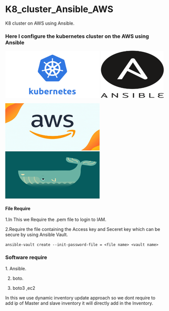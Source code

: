 # K8_cluster_Ansible_AWS
K8 cluster on AWS using Ansible.

<h3>Here I configure the kubernetes cluster on the AWS using Ansible</h3>

<img src="/Images/k1.jpg" width="300" height="150">  <img src="/Images/Ansible_logo.svg.png" width="200" height="150"> 

<img src="/Images/aws.gif" width="300" height="150"> <img src="/Images/docker.gif" width="300" height="150">


<h4>File Require</h4>
1.In This we Require the .pem file to login to IAM.

2.Require the file containing the Access key and Seceret key which can be secure by using Ansible Vault.
 
 ``` ansible-vault create --init-password-file = <file name> <vault name>  ```
 
 <h3>Software require</h3>
 1. Ansible.

 2. boto.

 3. boto3 ,ec2
 
 In this we use dynamic inventory update approach so we dont require to add ip of Master and slave inventory it will directly add in the Inventory.
 
 

